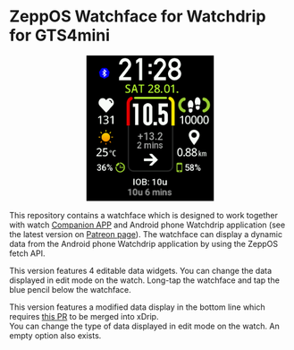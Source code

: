  # ZeppOS Watchface for Watchdrip for GTS4mini
 <p align="center">
 <img src="https://github.com/4RK4N/zeppos_watchdrip_timer_wf/blob/b77f52999dbc1599ebe5a3f0775680b3a0f3ec48/assets/gts4mini/images/preview.png" alt="Watchface preview"/>
 </p>
 <p>This repository contains a watchface which is designed to work together with watch <a href="https://github.com/bigdigital/zeppos_watchdrip_app" target="_blank">Companion APP</a> and Android phone Watchdrip application (see the latest version on <a href="https://www.patreon.com/xdrip_miband" target="_blank">Patreon page</a>). The watchface can display a dynamic data from the Android phone Watchdrip application by using the ZeppOS fetch API.</p>

<p>This version features 4 editable data widgets. You can change the data displayed in edit mode on the watch. Long-tap the watchface and tap the blue pencil below the watchface.</p>

<p>This version features a modified data display in the bottom line which requires <a href="https://github.com/NightscoutFoundation/xDrip/pull/2294" target="_blank">this PR</a> to be merged into xDrip.<br />You can change the type of data displayed in edit mode on the watch. An empty option also exists.</p>
